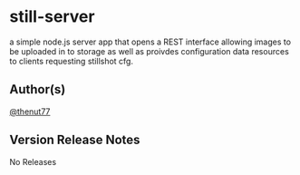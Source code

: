 still-server
==============================================================================
a simple node.js server app that opens a REST interface allowing images to
be uploaded in to storage as well as proivdes configuration data resources
to clients requesting stillshot cfg.


Author(s)
-------------------------------------------------------------------------------
[@thenut77](http://twitter.com/)


Version Release Notes
-------------------------------------------------------------------------------
No Releases
